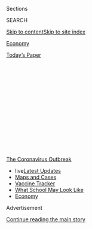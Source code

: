 <div id="app">

<div>

<div>

<div>

<div class="NYTAppHideMasthead css-1q2w90k e1suatyy0">

<div class="section css-ui9rw0 e1suatyy2">

<div class="css-eph4ug er09x8g0">

<div class="css-6n7j50">

</div>

<span class="css-1dv1kvn">Sections</span>

<div class="css-10488qs">

<span class="css-1dv1kvn">SEARCH</span>

</div>

[Skip to content](#site-content)[Skip to site
index](#site-index)

</div>

<div id="masthead-section-label" class="css-1wr3we4 eaxe0e00">

[Economy](https://www.nytimes.com/section/business/economy)

</div>

<div class="css-10698na e1huz5gh0">

</div>

</div>

<div id="masthead-bar-one" class="section hasLinks css-15hmgas e1csuq9d3">

<div class="css-uqyvli e1csuq9d0">

</div>

<div class="css-1uqjmks e1csuq9d1">

</div>

<div class="css-9e9ivx">

[](https://myaccount.nytimes.com/auth/login?response_type=cookie&client_id=vi)

</div>

<div class="css-1bvtpon e1csuq9d2">

[Today’s
Paper](https://www.nytimes.com/section/todayspaper)

</div>

</div>

</div>

</div>

<div data-aria-hidden="false">

<div id="site-content" data-role="main">

<div>

<div class="css-1aor85t" style="opacity:0.000000001;z-index:-1;visibility:hidden">

<div class="css-1hqnpie">

<div class="css-epjblv">

<span class="css-17xtcya">[Economy](/section/business/economy)</span><span class="css-x15j1o">|</span><span class="css-fwqvlz">‘It’s
a Wreck’: 3.3 Million File Unemployment Claims as Economy Comes
Apart</span>

</div>

<div class="css-k008qs">

<div class="css-1iwv8en">

<span class="css-18z7m18"></span>

<div>

</div>

</div>

<span class="css-1n6z4y">https://nyti.ms/3bvPHgr</span>

<div class="css-1705lsu">

<div class="css-4xjgmj">

<div class="css-4skfbu" data-role="toolbar" data-aria-label="Social Media Share buttons, Save button, and Comments Panel with current comment count" data-testid="share-tools">

  - 
  - 
  - 
  - 
    
    <div class="css-6n7j50">
    
    </div>

  - 

</div>

</div>

</div>

</div>

</div>

</div>

<div id="NYT_TOP_BANNER_REGION" class="css-13pd83m">

<div>

<div id="styln-prism-menu-1592847958612" class="section interactive-content interactive-size-medium css-1edisqu">

<div class="css-17ih8de interactive-body">

<div id="scroll-container" class="css-1gj85ro">

[<span class="styln-title-wrap"><span class="css-1pje3qr">The
Coronavirus</span><span class="css-1pje3qr">
Outbreak</span></span>](https://www.nytimes.com/news-event/coronavirus?action=click&pgtype=Article&state=default&region=TOP_BANNER&context=storylines_menu)

  - <span class="css-kqxiym" data-emphasize="true">live</span>[Latest
    Updates](https://www.nytimes.com/2020/08/01/world/coronavirus-covid-19.html?action=click&pgtype=Article&state=default&region=TOP_BANNER&context=storylines_menu)
  - [Maps and
    Cases](https://www.nytimes.com/interactive/2020/us/coronavirus-us-cases.html?action=click&pgtype=Article&state=default&region=TOP_BANNER&context=storylines_menu)
  - [Vaccine
    Tracker](https://www.nytimes.com/interactive/2020/science/coronavirus-vaccine-tracker.html?action=click&pgtype=Article&state=default&region=TOP_BANNER&context=storylines_menu)
  - [What School May Look
    Like](https://www.nytimes.com/interactive/2020/07/29/us/schools-reopening-coronavirus.html?action=click&pgtype=Article&state=default&region=TOP_BANNER&context=storylines_menu)
  - [Economy](https://www.nytimes.com/live/2020/07/31/business/stock-market-today-coronavirus?action=click&pgtype=Article&state=default&region=TOP_BANNER&context=storylines_menu)

</div>

</div>

</div>

</div>

</div>

<div id="top-wrapper" class="css-1sy8kpn">

<div id="top-slug" class="css-l9onyx">

Advertisement

</div>

[Continue reading the main
story](#after-top)

<div class="ad top-wrapper" style="text-align:center;height:100%;display:block;min-height:250px">

<div id="top" class="place-ad" data-position="top" data-size-key="top">

</div>

</div>

<div id="after-top">

</div>

</div>

<div>

<div id="sponsor-wrapper" class="css-1hyfx7x">

<div id="sponsor-slug" class="css-19vbshk">

Supported by

</div>

[Continue reading the main
story](#after-sponsor)

<div id="sponsor" class="ad sponsor-wrapper" style="text-align:center;height:100%;display:block">

</div>

<div id="after-sponsor">

</div>

</div>

<div class="css-186x18t">

</div>

<div class="css-ls6wgr ehdk2mb0">

# ‘It’s a Wreck’: 3.3 Million File Unemployment Claims as Economy Comes Apart

</div>

The weekly figure is among the first data on the economic toll of the
vast disruption of normal life and commerce caused by the coronavirus
pandemic.

<div class="css-79elbk" data-testid="photoviewer-wrapper">

<div class="css-z3e15g" data-testid="photoviewer-wrapper-hidden">

</div>

<div class="css-1a48zt4 ehw59r15" data-testid="photoviewer-children">

![<span class="css-16f3y1r e13ogyst0" data-aria-hidden="true">The
coronavirus outbreak has devastated the business of many U.S.
restaurants and retailers, including the Bendix Diner in Hasbrouck
Heights,
N.J. </span><span class="css-cnj6d5 e1z0qqy90" itemprop="copyrightHolder"><span class="css-1ly73wi e1tej78p0">Credit...</span><span><span>Bryan
Anselm for The New York
Times</span></span></span>](https://static01.nyt.com/images/2020/03/26/business/26virus-jobs1a/merlin_170735211_f804388b-9379-4dbf-98e2-9bb4ae7b2980-articleLarge.jpg?quality=75&auto=webp&disable=upscale)

</div>

</div>

<div class="css-18e8msd">

<div class="css-otjvjh epjyd6m0">

<div class="css-nmf14i ey68jwv0" data-aria-hidden="true">

[![Ben
Casselman](https://static01.nyt.com/images/2018/11/09/multimedia/author-ben-casselman/author-ben-casselman-thumbLarge.png
"Ben Casselman")](https://www.nytimes.com/by/ben-casselman)[![Patricia
Cohen](https://static01.nyt.com/images/2018/02/16/multimedia/author-patricia-cohen/author-patricia-cohen-thumbLarge.jpg
"Patricia Cohen")](https://www.nytimes.com/by/patricia-cohen)[![Tiffany
Hsu](https://static01.nyt.com/images/2018/12/06/multimedia/author-tiffany-hsu/author-tiffany-hsu-thumbLarge.png
"Tiffany Hsu")](https://www.nytimes.com/by/tiffany-hsu)

</div>

<div class="css-1baulvz">

By [<span class="css-1baulvz" itemprop="name">Ben
Casselman</span>](https://www.nytimes.com/by/ben-casselman),
[<span class="css-1baulvz" itemprop="name">Patricia
Cohen</span>](https://www.nytimes.com/by/patricia-cohen) and
[<span class="css-1baulvz last-byline" itemprop="name">Tiffany
Hsu</span>](https://www.nytimes.com/by/tiffany-hsu)

</div>

</div>

  - 
    
    <div class="css-ld3wwf e16638kd2">
    
    Published March 26, 2020Updated April 3,
    2020
    
    </div>

  - 
    
    <div class="css-4xjgmj">
    
    <div class="css-pvvomx" data-role="toolbar" data-aria-label="Social Media Share buttons, Save button, and Comments Panel with current comment count" data-testid="share-tools">
    
      - 
      - 
      - 
      - 
        
        <div class="css-6n7j50">
        
        </div>
    
      - 
    
    </div>
    
    </div>

</div>

</div>

<div class="section meteredContent css-1r7ky0e" name="articleBody" itemprop="articleBody">

<div class="css-1fanzo5 StoryBodyCompanionColumn">

<div class="css-53u6y8">

More than three million people filed for [unemployment
benefits](https://www.nytimes.com/2020/04/03/upshot/coronavirus-jobless-rate-great-depression.html)
last week, sending a collective shudder throughout the economy that is
unlike anything Americans have experienced.

The alarming numbers, in a report released by the Labor Department on
Thursday, provide some of the first hard data on the economic toll of
the
[coronavirus](https://www.nytimes.com/2020/04/03/upshot/coronavirus-jobless-rate-great-depression.html)
pandemic, which has shut down whole swaths of American life faster than
government statistics can keep track.

Just three weeks ago, barely 200,000 people applied for jobless
benefits, a historically low number. In the half-century that the
government has tracked applications, the worst week ever, with 695,000
so-called initial claims, had been in 1982.

</div>

</div>

<div class="css-1fanzo5 StoryBodyCompanionColumn">

<div class="css-53u6y8">

Thursday’s figure of nearly 3.3 million set a grim record. “A large part
of the economy just collapsed,” said Ben Herzon, executive director of
IHS Markit, a business data and analytics
firm.

</div>

</div>

<div class="css-nvxo42 e73j0it0">

<div class="css-1xdhyk6 erfvjey0">

<span class="css-1ly73wi e1tej78p0">Image</span>

<div class="css-zjzyr8">

<div data-testid="lazyimage-container" style="height:257.77777777777777px">

</div>

</div>

</div>

<span class="css-16f3y1r e13ogyst0" data-aria-hidden="true">An entrance
to the Bellagio in Las Vegas has been boarded
up.</span><span class="css-cnj6d5 e1z0qqy90" itemprop="copyrightHolder"><span class="css-1ly73wi e1tej78p0">Credit...</span><span>Joe
Buglewicz for The New York
Times</span></span>

<div class="css-1xdhyk6 erfvjey0">

<span class="css-1ly73wi e1tej78p0">Image</span>

<div class="css-zjzyr8">

<div data-testid="lazyimage-container" style="height:257.77777777777777px">

</div>

</div>

</div>

<span class="css-16f3y1r e13ogyst0" data-aria-hidden="true">An AT\&T
store in Chicago is closed under a state order tightly limiting business
operations.</span><span class="css-cnj6d5 e1z0qqy90" itemprop="copyrightHolder"><span class="css-1ly73wi e1tej78p0">Credit...</span><span>Taylor
Glascock for The New York Times</span></span>

</div>

<div class="css-1fanzo5 StoryBodyCompanionColumn">

<div class="css-53u6y8">

The numbers provided only the first hint of the economic cataclysm in
progress. Even comparatively optimistic forecasters expect millions more
lost jobs, and with them foreclosures, evictions and bankruptcies.
Thousands of businesses have closed in response to the pandemic, and
many will never reopen. Some economists say the decline in gross
domestic product this year could rival the worst years of the Great
Depression.

And there was fresh evidence on Thursday of the relentless course of the
virus itself. Cases in the United States now exceed 80,000, the most of
any nation, even China and Italy, [according to a New York Times
database](https://www.nytimes.com/interactive/2020/us/coronavirus-us-cases.html),
and more than 1,000 deaths across the country have been linked to the
virus.

At least 160 million people nationwide have been ordered to stay home.
Many hospitals are overwhelmed, while essential protective gear is in
short supply. “We are the new global epicenter of the disease,” said Dr.
Sara Keller, an infectious-disease specialist at Johns Hopkins Medicine.
“Now all we can do is to slow the transmission as much as possible.”

The situation in the New Orleans area is [particularly
acute](https://www.nytimes.com/2020/03/26/us/coronavirus-louisiana-new-orleans.html),
with the city reporting more than 800 cases, a higher total than most
states.

</div>

</div>

<div class="css-1fanzo5 StoryBodyCompanionColumn">

<div class="css-53u6y8">

In New York, the state hardest hit, Gov. Andrew M. Cuomo reported a 40
percent increase in hospitalized patients in one day, to well over
5,000. The surge dashed hopes that had been raised a day before, when
Mr. Cuomo said the state’s social-distancing measures seemed to be
slowing the growth in
hospitalizations.

<div id="NYT_MAIN_CONTENT_1_REGION" class="css-9tf9ac">

<div>

<div id="styln-covid-updates-markets" class="section interactive-content interactive-size-medium css-1ftcdic">

<div class="css-17ih8de interactive-body">

<div id="styln-briefing-block">

<div class="briefing-block-header-section">

# [Latest Updates: Economy](https://www.nytimes.com/live/2020/07/31/business/stock-market-today-coronavirus?action=click&pgtype=Article&state=default&region=MAIN_CONTENT_1&context=storylines_live_updates)

</div>

<div class="briefing-block-lb-items">

<div class="briefing-block-update-time">

[34h
ago](https://www.nytimes.com/live/2020/07/31/business/stock-market-today-coronavirus?action=click&pgtype=Article&state=default&region=MAIN_CONTENT_1&context=storylines_live_updates#kodaks-chief-executive-was-given-stock-options-then-the-share-price-spiked-1000-percent)

</div>

<div>

[Kodak’s chief executive was given stock options. Then the share price
spiked 1,000
percent.](https://www.nytimes.com/live/2020/07/31/business/stock-market-today-coronavirus?action=click&pgtype=Article&state=default&region=MAIN_CONTENT_1&context=storylines_live_updates#kodaks-chief-executive-was-given-stock-options-then-the-share-price-spiked-1000-percent)

</div>

<div class="briefing-block-update-time">

[37h
ago](https://www.nytimes.com/live/2020/07/31/business/stock-market-today-coronavirus?action=click&pgtype=Article&state=default&region=MAIN_CONTENT_1&context=storylines_live_updates#fitch-ratings-downgrades-its-outlook-on-us-debt)

</div>

<div>

[Fitch Ratings downgrades its outlook on U.S.
debt.](https://www.nytimes.com/live/2020/07/31/business/stock-market-today-coronavirus?action=click&pgtype=Article&state=default&region=MAIN_CONTENT_1&context=storylines_live_updates#fitch-ratings-downgrades-its-outlook-on-us-debt)

</div>

<div class="briefing-block-update-time">

[44h
ago](https://www.nytimes.com/live/2020/07/31/business/stock-market-today-coronavirus?action=click&pgtype=Article&state=default&region=MAIN_CONTENT_1&context=storylines_live_updates#us-sanctions-more-chinese-officials-over-human-rights-violations-as-tensions-flare)

</div>

<div>

[U.S. sanctions more Chinese officials over human rights violations as
tensions
flare](https://www.nytimes.com/live/2020/07/31/business/stock-market-today-coronavirus?action=click&pgtype=Article&state=default&region=MAIN_CONTENT_1&context=storylines_live_updates#us-sanctions-more-chinese-officials-over-human-rights-violations-as-tensions-flare)

</div>

</div>

<div class="briefing-block-footer">

<div class="briefing-block-footer-meta">

[See more
updates](https://www.nytimes.com/live/2020/07/31/business/stock-market-today-coronavirus?action=click&pgtype=Article&state=default&region=MAIN_CONTENT_1&context=storylines_live_updates)

</div>

<div class="briefing-block-briefinglinks">

<span>More live coverage:</span>
[Global](https://www.nytimes.com/2020/08/01/world/coronavirus-covid-19.html?action=click&pgtype=Article&state=default&region=MAIN_CONTENT_1&context=storylines_live_updates)

</div>

</div>

</div>

</div>

</div>

</div>

</div>

President Trump said the federal government planned to designate areas
as being at high, medium or low risk for spreading the virus to guide
local decisions on imposing or relaxing restrictions on movement and
commerce.

The terrifying speed of the U.S. economic collapse from the pandemic has
spurred lawmakers to action. Late Wednesday night, senators agreed on a
$2 trillion aid package that would provide cash payments to nearly all
Americans and would expand the unemployment system, among other changes.
Final congressional approval is expected on Friday.

The legislative action has helped buoy financial markets. A three-day
rally has lifted stocks in the S\&P 500 index more than 17 percent,
including a rise of 6.2 percent on Thursday, though prices remain far
lower than they were a month ago.

As staggering as the figures are for jobless claims, they almost
certainly understate the problem. Some part-time and low-wage workers
don’t qualify for unemployment benefits. Nor do gig workers, independent
contractors and the self-employed, although the emergency aid package
passed by the Senate would broaden eligibility to include many of them.
Others who do qualify may not know it. And the sudden rush of layoffs
[led to jammed phone lines and overwhelmed computer
servers](https://www.nytimes.com/2020/03/19/business/coronavirus-unemployment-states.html)
at unemployment offices across the country, leaving many people unable
to file claims.

The evening that Elise Quivey, 25, heard she was being furloughed from
her job in Chicago as a web designer for a cruise ship company, she
immediately clicked on the state’s unemployment benefits website. The
pages wouldn’t load. The next morning, as she tried to fill out the
online form, error messages kept flashing.

</div>

</div>

<div class="css-79elbk" data-testid="photoviewer-wrapper">

<div class="css-z3e15g" data-testid="photoviewer-wrapper-hidden">

</div>

<div class="css-1a48zt4 ehw59r15" data-testid="photoviewer-children">

![<span class="css-16f3y1r e13ogyst0" data-aria-hidden="true">Elise
Quivey was furloughed as a web designer for a cruise company. She
applied for unemployment benefits, but she is unsure if her claim went
through.</span><span class="css-cnj6d5 e1z0qqy90" itemprop="copyrightHolder"><span class="css-1ly73wi e1tej78p0">Credit...</span><span>Taylor
Glascock for The New York
Times</span></span>](https://static01.nyt.com/images/2020/03/26/business/26virus-jobs4/26virus-jobs4-articleLarge.jpg?quality=75&auto=webp&disable=upscale)

</div>

</div>

<div class="css-1fanzo5 StoryBodyCompanionColumn">

<div class="css-53u6y8">

Days of calling have resulted in nagging busy signals. She is hoping
that her claim made it through, and that she will receive aid within a
few weeks, but she is not optimistic.

“There’s so many things up in the air right now, and it’s so stressful,”
she said. “It’s a wreck.”

Despite the glitches, Thursday’s figures suggest the scale of the
problem. In a single week, the pandemic wiped out a year and a half of
job gains. The past two weeks’ claims alone would be enough to push the
unemployment rate up to 5.7 percent from 3.5 percent in February — a
half-century low that now seems like ancient history.

The worst could be yet to come. Mr. Herzon of IHS Markit said he
expected a similarly large number next Thursday, when the Labor
Department releases its report on new claims filed this week.

Some forecasters think the unemployment rate could hit 10 percent this
summer, which would equal the highest level from the last recession more
than a decade ago. Back then, it took nearly two years for the jobless
rate to reach that height.

“What is really hard to fathom is just how fast these numbers are going
to escalate,” said Carl Tannenbaum, chief economist at Northern Trust.

Still, while there is little doubt that the numbers will get worse in
the short term, some economists remain optimistic that the pain will be
relatively short-lived. The congressional relief package is intended to,
in effect, press “pause” on the economy, allowing idled workers and
shuttered businesses to keep paying their bills so that they can spring
back quickly once the health crisis eases. If it works, the recovery
could be relatively swift; if it doesn’t, the cascade of layoffs and
business failures could stretch on far longer.

Quintina Moore-Caraway, a ramp agent at George Bush Intercontinental
Airport in Houston, was at work on March 13 when her supervisor called
her over. She was being furloughed, without pay, at the end of her
shift.

</div>

</div>

<div class="css-1fanzo5 StoryBodyCompanionColumn">

<div class="css-53u6y8">

“They said I could finish out my day on Friday, don’t come in on
Saturday, and I haven’t been back since, with no pay,” she
said.

</div>

</div>

<div class="css-79elbk" data-testid="photoviewer-wrapper">

<div class="css-z3e15g" data-testid="photoviewer-wrapper-hidden">

</div>

<div class="css-1a48zt4 ehw59r15" data-testid="photoviewer-children">

<div class="css-1xdhyk6 erfvjey0">

<span class="css-1ly73wi e1tej78p0">Image</span>

<div class="css-zjzyr8">

<div data-testid="lazyimage-container" style="height:257.77777777777777px">

</div>

</div>

</div>

<span class="css-16f3y1r e13ogyst0" data-aria-hidden="true">Quintina
Moore-Caraway was furloughed from her job almost two weeks ago, leaving
her scrambling to find new
employment. </span><span class="css-cnj6d5 e1z0qqy90" itemprop="copyrightHolder"><span class="css-1ly73wi e1tej78p0">Credit...</span><span>Michael
Starghill Jr. for The New York Times</span></span>

</div>

</div>

<div class="css-1fanzo5 StoryBodyCompanionColumn">

<div class="css-53u6y8">

Ms. Moore-Caraway, 46, was barely getting by on the $10 an hour she
earned at the airport. She has no savings, and no idea how she will pay
her $688 rent bill on April 1. She hasn’t been in the job long enough to
qualify for unemployment, and the few places still hiring during the
pandemic aren’t near bus routes.

“Through all the hurricanes, floods, I’ve never seen anything like
this,” she said. “On the movies I have, not in real life.”

Low-wage workers — many of them black, like Ms. Moore-Caraway, or
Hispanic — have been hit especially hard by the sudden economic
reversal. Many work in the industries most affected by the outbreak,
such as restaurants and travel, and few can work from home. They are
also less likely to have sick leave or other paid time off, and they
have less money saved to help overcome a missed paycheck.

Black and Hispanic workers “always bear the brunt” of economic
slowdowns, said Alix Gould-Werth, a researcher at the Washington Center
for Equitable Growth, a left-leaning think tank. “Now they’re bearing
the brunt of these twin crises, the health crisis and the economic
crisis.”

</div>

</div>

<div class="css-79elbk" data-testid="photoviewer-wrapper">

<div class="css-z3e15g" data-testid="photoviewer-wrapper-hidden">

</div>

<div class="css-1a48zt4 ehw59r15" data-testid="photoviewer-children">

<div class="css-1xdhyk6 erfvjey0">

<span class="css-1ly73wi e1tej78p0">Image</span>

<div class="css-zjzyr8">

<div data-testid="lazyimage-container" style="height:257.77777777777777px">

</div>

</div>

</div>

<span class="css-16f3y1r e13ogyst0" data-aria-hidden="true">A New York
State Department of Labor office in Brooklyn. States’ unemployment
offices have been
swamped.</span><span class="css-cnj6d5 e1z0qqy90" itemprop="copyrightHolder"><span class="css-1ly73wi e1tej78p0">Credit...</span><span>Hiroko
Masuike/The New York Times</span></span>

</div>

</div>

<div class="css-1fanzo5 StoryBodyCompanionColumn">

<div class="css-53u6y8">

Some help may be on the way for workers like Ms. Moore-Caraway. Under
the congressional [aid
package](https://www.nytimes.com/2020/03/25/us/politics/whats-in-coronavirus-stimulus-bill.html?action=click&module=Spotlight&pgtype=Homepage),
[most
families](https://www.nytimes.com/article/coronavirus-stimulus-package-questions-answers.html)
would receive $1,200 per adult and $500 per child in direct payments.
The bill would also increase unemployment benefits by $600 a week and
extend how long laid-off workers could receive benefits. And it would
waive some requirements for receiving jobless benefits, like the
requirement that recipients look for work.

It would not, however, expand the food-assistance program formerly known
as food stamps.

An earlier relief bill, passed by Congress last week, provided $1
billion to help state unemployment systems that are breaking under the
stress of record call volumes. Departments across the country reported
huge spikes in call volumes and online applications.

The surge in applications was a particular challenge because departments
were staffed — and funded — for a labor market that had until recently
been setting records for its strength.

Colorado’s Department of Labor and Employment had 70 people working on
unemployment claims before the coronavirus outbreak. It added 90 people
to help respond to calls and process claims on Monday, pulling them off
other jobs in the department. Roughly 80 percent of workers are at home,
while the rest are in a call center in downtown Denver that during the
last recession had hundreds of workers dealing with
claims.

</div>

</div>

<div class="css-79elbk" data-testid="photoviewer-wrapper">

<div class="css-z3e15g" data-testid="photoviewer-wrapper-hidden">

</div>

<div class="css-1a48zt4 ehw59r15" data-testid="photoviewer-children">

<div class="css-1xdhyk6 erfvjey0">

<span class="css-1ly73wi e1tej78p0">Image</span>

<div class="css-zjzyr8">

<div data-testid="lazyimage-container" style="height:257.77777777777777px">

</div>

</div>

</div>

<span class="css-16f3y1r e13ogyst0" data-aria-hidden="true">Riley Travis
at the Colorado Department of Labor and Employment, which has added
dozens of people to help respond to a deluge of
calls.</span><span class="css-cnj6d5 e1z0qqy90" itemprop="copyrightHolder"><span class="css-1ly73wi e1tej78p0">Credit...</span><span>Daniel
Brenner for The New York Times</span></span>

</div>

</div>

<div class="css-1fanzo5 StoryBodyCompanionColumn">

<div class="css-53u6y8">

“Where we maybe had eight months to prepare heading into the recession,
we had five days to respond to coronavirus,” said Cher Haavind, the
department’s deputy executive director.

On Monday, nearly 100,000 call attempts were made by 10 a.m., when the
call center normally receives 6,000 calls in an entire week. The
department put in place a new process under which those filing claims
submit their forms at specified times based on their last names. Even
so, Ms. Haavind said, the crush of applications has strained not just
the department’s systems but also its employees.

</div>

</div>

<div class="css-1fanzo5 StoryBodyCompanionColumn">

<div class="css-53u6y8">

“They are talking to stressed-out people, and they are also stressed
out,” she said.

For laid-off workers, the anxiety is racking.

Mere weeks ago, Bill Copperfield had steady work installing drywall in
commercial buildings in Hawaii. Then he caught a cold and, in the
suddenly cautious world of coronavirus, was told not to come to work,
meaning he wasn’t paid. By the time he was healthy again, the job had
shut down and the state government was telling nonessential workers to
stay home. He has tried repeatedly to file an unemployment claim, but
hasn’t managed to get through.

“So right now I am three weeks without income and I’ve got my rent
coming up, I’ve got food I’ve got to buy,” Mr. Copperfield said.
“Definitely I won’t be paying bills this month.”

Mr. Copperfield, 45, has been laid off in the past, including during the
2008-9 housing crisis, in which he ended up losing his home to
foreclosure. But even then, he said, he was able to go out and find work
as a handyman or even sell fish he caught.

“At least then I could go out and hustle work, even if it wasn’t in my
field,” he said. “Nobody can work right now, we’re on like lockdown. And
even if I could find side work, I’d be putting my family at risk.”

</div>

</div>

<div>

</div>

</div>

<div>

</div>

<div>

</div>

<div>

</div>

<div>

<div id="bottom-wrapper" class="css-1ede5it">

<div id="bottom-slug" class="css-l9onyx">

Advertisement

</div>

[Continue reading the main
story](#after-bottom)

<div id="bottom" class="ad bottom-wrapper" style="text-align:center;height:100%;display:block;min-height:90px">

</div>

<div id="after-bottom">

</div>

</div>

</div>

</div>

</div>

## Site Index

<div>

</div>

## Site Information Navigation

  - [© <span>2020</span> <span>The New York Times
    Company</span>](https://help.nytimes.com/hc/en-us/articles/115014792127-Copyright-notice)

<!-- end list -->

  - [NYTCo](https://www.nytco.com/)
  - [Contact
    Us](https://help.nytimes.com/hc/en-us/articles/115015385887-Contact-Us)
  - [Work with us](https://www.nytco.com/careers/)
  - [Advertise](https://nytmediakit.com/)
  - [T Brand Studio](http://www.tbrandstudio.com/)
  - [Your Ad
    Choices](https://www.nytimes.com/privacy/cookie-policy#how-do-i-manage-trackers)
  - [Privacy](https://www.nytimes.com/privacy)
  - [Terms of
    Service](https://help.nytimes.com/hc/en-us/articles/115014893428-Terms-of-service)
  - [Terms of
    Sale](https://help.nytimes.com/hc/en-us/articles/115014893968-Terms-of-sale)
  - [Site
    Map](https://spiderbites.nytimes.com)
  - [Help](https://help.nytimes.com/hc/en-us)
  - [Subscriptions](https://www.nytimes.com/subscription?campaignId=37WXW)

</div>

</div>

</div>

</div>

